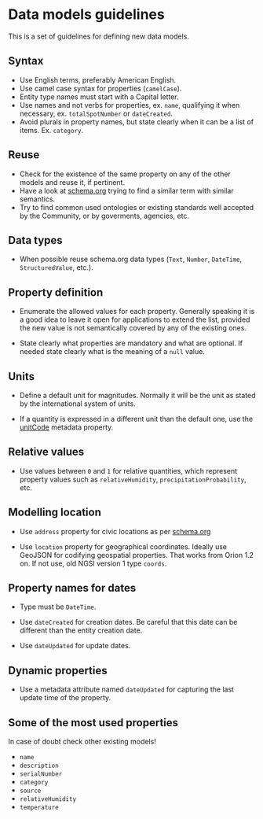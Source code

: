 # Data models guidelines

This is a set of guidelines for defining new data models. 

## Syntax

+ Use English terms, preferably American English.
+ Use camel case syntax for properties (`camelCase`). 
+ Entity type names must start with a Capital letter.
+ Use names and not verbs for properties, ex. `name`, qualifying it when necessary, ex. `totalSpotNumber` or `dateCreated`.
+ Avoid plurals in property names, but state clearly when it can be a list of items. Ex. `category`. 

## Reuse

+ Check for the existence of the same property on any of the other models and reuse it, if pertinent. 
+ Have a look at  [schema.org](http://schema.org) trying to find a similar term with similar semantics.
+ Try to find common used ontologies or existing standards well accepted by the Community, or by goverments, agencies, etc. 

## Data types

+ When possible reuse schema.org data types (`Text`, `Number`, `DateTime`, `StructuredValue`, etc.).

## Property definition

+ Enumerate the allowed values for each property. Generally speaking it is a good idea to leave it open for applications
to extend the list, provided the new value is not semantically covered by any of the existing ones.

+ State clearly what properties are mandatory and what are optional. If needed state clearly what is the meaning of a
`null` value. 

## Units

+ Define a default unit for magnitudes. Normally it will be the unit as stated by the international system of units.

+ If a quantity is expressed in a different unit than the default one, use the [unitCode](http://schema.org/unitCode) metadata
property.

## Relative values

+ Use values between `0` and `1` for relative quantities, which represent property values
such as `relativeHumidity`, `precipitationProbability`, etc. 

## Modelling location

+ Use `address` property for civic locations as per [schema.org](http://schema.org/address)

+ Use `location` property for geographical coordinates. Ideally use GeoJSON for codifying geospatial properties. That works
from Orion 1.2 on. If not use, old NGSI version 1 type `coords`. 

## Property names for dates

+ Type must be `DateTime`.

+ Use `dateCreated` for creation dates. Be careful that this date can be different than the entity creation date.

+ Use `dateUpdated` for update dates.

## Dynamic properties

+ Use a metadata attribute named `dateUpdated` for capturing the last update time of the property.

## Some of the most used properties

In case of doubt check other existing models! 

+ `name`
+ `description`
+ `serialNumber`
+ `category`
+ `source`
+ `relativeHumidity`
+ `temperature`